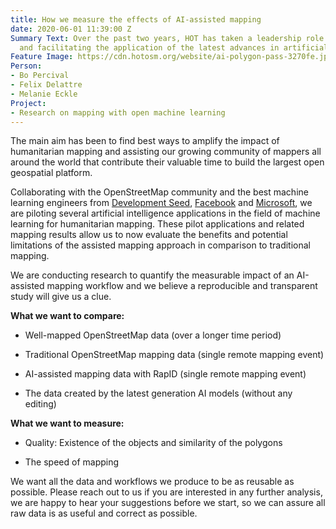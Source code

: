 ```yaml
---
title: How we measure the effects of AI-assisted mapping
date: 2020-06-01 11:39:00 Z
Summary Text: Over the past two years, HOT has taken a leadership role in exploring
  and facilitating the application of the latest advances in artificial intelligence.
Feature Image: https://cdn.hotosm.org/website/ai-polygon-pass-3270fe.jpg
Person:
- Bo Percival
- Felix Delattre
- Melanie Eckle
Project:
- Research on mapping with open machine learning
---
```


The main aim has been to find best ways to amplify the impact of humanitarian mapping and assisting our growing community of mappers all around the world that contribute their valuable time to build the largest open geospatial platform.

Collaborating with the OpenStreetMap community and the best machine learning engineers from [Development Seed](https://www.hotosm.org/updates/the-machine-learning-enabler/), [Facebook](https://www.hotosm.org/projects/hot-and-facebook-collaboration/) and [Microsoft](https://www.hotosm.org/projects/ai-assisted-humanitarian-mapping/), we are piloting several artificial intelligence applications in the field of machine learning for humanitarian mapping. These pilot applications and related mapping results allow us to now evaluate the benefits and potential limitations of the assisted mapping approach in comparison to traditional mapping.

We are conducting research to quantify the measurable impact of an AI-assisted mapping workflow and we believe a reproducible and transparent study will give us a clue.

**What we want to compare:**

* Well-mapped OpenStreetMap data (over a longer time period)

* Traditional OpenStreetMap mapping data (single remote mapping event)

* AI-assisted mapping data with RapID (single remote mapping event)

* The data created by the latest generation AI models (without any editing)

**What we want to measure:**

* Quality: Existence of the objects and similarity of the polygons

* The speed of mapping

We want all the data and workflows we produce to be as reusable as possible. Please reach out to us if you are interested in any further analysis, we are happy to hear your suggestions before we start, so we can assure all raw data is as useful and correct as possible.